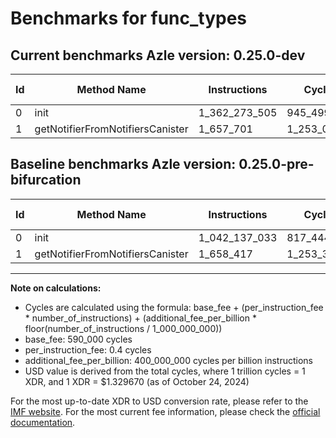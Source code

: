 # Benchmarks for func_types

## Current benchmarks Azle version: 0.25.0-dev

| Id  | Method Name                      | Instructions  | Cycles      | USD           | USD/Million Calls | Change                                |
| --- | -------------------------------- | ------------- | ----------- | ------------- | ----------------- | ------------------------------------- |
| 0   | init                             | 1_362_273_505 | 945_499_402 | $0.0012572022 | $1_257.20         | <font color="red">+320_136_472</font> |
| 1   | getNotifierFromNotifiersCanister | 1_657_701     | 1_253_080   | $0.0000016662 | $1.66             | <font color="green">-716</font>       |

## Baseline benchmarks Azle version: 0.25.0-pre-bifurcation

| Id  | Method Name                      | Instructions  | Cycles      | USD           | USD/Million Calls |
| --- | -------------------------------- | ------------- | ----------- | ------------- | ----------------- |
| 0   | init                             | 1_042_137_033 | 817_444_813 | $0.0010869318 | $1_086.93         |
| 1   | getNotifierFromNotifiersCanister | 1_658_417     | 1_253_366   | $0.0000016666 | $1.66             |

---

**Note on calculations:**

-   Cycles are calculated using the formula: base_fee + (per_instruction_fee \* number_of_instructions) + (additional_fee_per_billion \* floor(number_of_instructions / 1_000_000_000))
-   base_fee: 590_000 cycles
-   per_instruction_fee: 0.4 cycles
-   additional_fee_per_billion: 400_000_000 cycles per billion instructions
-   USD value is derived from the total cycles, where 1 trillion cycles = 1 XDR, and 1 XDR = $1.329670 (as of October 24, 2024)

For the most up-to-date XDR to USD conversion rate, please refer to the [IMF website](https://www.imf.org/external/np/fin/data/rms_sdrv.aspx).
For the most current fee information, please check the [official documentation](https://internetcomputer.org/docs/current/developer-docs/gas-cost#execution).
